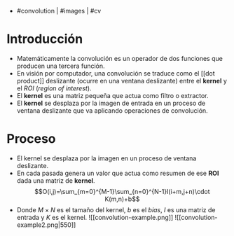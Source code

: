 - #convolution | #images | #cv

# Introducción
- Matemáticamente la convolución es un operador de dos funciones que producen una tercera función.
- En visión por computador, una convolución se traduce como el [[dot product]] deslizante (ocurre en una ventana deslizante) entre el **kernel** y el *ROI* (*region of interest*). 
- El **kernel** es una matriz pequeña que actua como filtro o extractor.
- El **kernel** se desplaza por la imagen de entrada en un proceso de ventana deslizante que va aplicando operaciones de convolución.

# Proceso
- El kernel se desplaza por la imagen en un proceso de ventana deslizante.
- En cada pasada genera un valor que actua como resumen de ese **ROI** dada una matriz de **kernel**.
$$O(i,j)=\sum_{m=0}^{M-1}\sum_{n=0}^{N-1}I(i+m,j+n)\cdot K(m,n)+b$$
- Donde $M\times N$ es el tamaño del kernel, $b$ es el *bias*, $I$ es una matriz de entrada y $K$ es el kernel.
![[convolution-example.png]]
![[convolution-example2.png|550]]